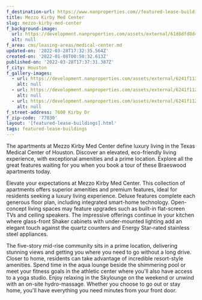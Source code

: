 ```yaml
---
f_destination-url: https://www.nanproperties.com//featured-lease-buildings/mezzo-kirby
title: Mezzo Kirby Med Center
slug: mezzo-kirby-med-center
f_background-image:
  url: https://development.nanproperties.com/assets/external/61d8dfd8d4110683277edac7_68746202.jpeg
  alt: null
f_area: cms/leasing-areas/medical-center.md
updated-on: '2022-03-28T17:32:35.564Z'
created-on: '2022-01-08T00:50:32.613Z'
published-on: '2022-03-28T17:37:31.387Z'
f_city: Houston
f_gallery-images:
  - url: https://development.nanproperties.com/assets/external/6241f113151cce7c042064b2_68746243.jpeg
    alt: null
  - url: https://development.nanproperties.com/assets/external/6241f1124c97bc888a3751d0_68746204.jpeg
    alt: null
  - url: https://development.nanproperties.com/assets/external/6241f11289bc616cc8a8fed9_68746202.jpeg
    alt: null
f_street-address: 7600 Kirby Dr
f_zip-code: '77030'
layout: '[featured-lease-buildings].html'
tags: featured-lease-buildings
---
```


The apartments at Mezzo Kirby Med Center define luxury living in the Texas Medical Center of Houston. Discover an elevated, eco-friendly living experience, with exceptional amenities and a prime location. Explore all the great features waiting for you when you book a tour of these Braeswood apartments today.

Elevate your expectations at Mezzo Kirby Med Center. This collection of apartments offers superior amenities and premium features, ideal for residents seeking a luxury living experience. Deluxe features complete each generous floor plan, including integrated smart-home technology. Open-concept living spaces may feature upgrades such as built-in flat-screen TVs and ceiling speakers. The impressive offerings continue in your kitchen where glass-front Shaker cabinets with under-mounted lighting add an elegant touch against the quartz counters and Energy Star-rated stainless steel appliances.

The five-story mid-rise community sits in a prime location, delivering stunning views and getting you where you need to go without a long drive. Closer to home, residents can take advantage of incredible resort-style amenities. Spend time in the aqua lounge beside the shimmering pool or meet your fitness goals in the athletic center where you'll also have access to a yoga studio. Enjoy relaxing in the Skylounge on the weekend or unwind with an on-site hydro-massage. Whether you choose to go out or stay home, you'll have everything you need minutes from your front door.
